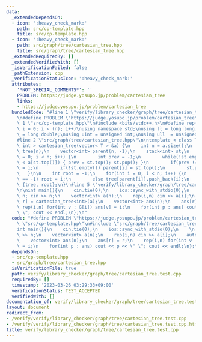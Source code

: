 ```yaml
---
data:
  _extendedDependsOn:
  - icon: ':heavy_check_mark:'
    path: src/cp-template.hpp
    title: src/cp-template.hpp
  - icon: ':heavy_check_mark:'
    path: src/graph/tree/cartesian_tree.hpp
    title: src/graph/tree/cartesian_tree.hpp
  _extendedRequiredBy: []
  _extendedVerifiedWith: []
  _isVerificationFailed: false
  _pathExtension: cpp
  _verificationStatusIcon: ':heavy_check_mark:'
  attributes:
    '*NOT_SPECIAL_COMMENTS*': ''
    PROBLEM: https://judge.yosupo.jp/problem/cartesian_tree
    links:
    - https://judge.yosupo.jp/problem/cartesian_tree
  bundledCode: "#line 1 \"verify/library_checker/graph/tree/cartesian_tree.test.cpp\"\
    \n#define PROBLEM \"https://judge.yosupo.jp/problem/cartesian_tree\"\n\n#line\
    \ 1 \"src/cp-template.hpp\"\n#include <bits/stdc++.h>\n#define rep(i,n) for(int\
    \ i = 0; i < (n); i++)\nusing namespace std;\nusing ll = long long;\nusing ld\
    \ = long double;\nusing uint = unsigned int;\nusing ull  = unsigned long long;\n\
    #line 2 \"src/graph/tree/cartesian_tree.hpp\"\n\ntemplate < class T >\npair< vector<vector<int>>,\
    \ int > cartesian_tree(vector< T > &a) {\n    int n = a.size();\n    vector<vector<int>>\
    \ tree(n);\n    vector<int> parent(n, -1);\n    stack<int> st;\n    for(int i\
    \ = 0; i < n; i++) {\n        int prev = -1;\n        while(!st.empty() && a[i]\
    \ < a[st.top()]) { prev = st.top(); st.pop(); }\n        if(prev != -1) parent[prev]\
    \ = i;\n        if(!st.empty()) parent[i] = st.top();\n        st.push(i);\n \
    \   }\n\n    int root = -1;\n    for(int i = 0; i < n; i++) {\n        if(parent[i]\
    \ == -1) root = i;\n        else tree[parent[i]].push_back(i);\n    }\n    return\
    \ {tree, root};\n}\n#line 5 \"verify/library_checker/graph/tree/cartesian_tree.test.cpp\"\
    \n\nint main(){\n    cin.tie(0);\n    ios::sync_with_stdio(0);\n    \n    int\
    \ n; cin >> n;\n    vector<int> a(n);\n    rep(i,n) cin >> a[i];\n    auto [G,\
    \ r] = cartesian_tree<int>(a);\n    vector<int> ans(n);\n    ans[r] = r;\n   \
    \ rep(i,n) for(int v : G[i]) ans[v] = i;\n    for(int p : ans) cout << p << \"\
    \ \"; cout << endl;\n};\n"
  code: "#define PROBLEM \"https://judge.yosupo.jp/problem/cartesian_tree\"\n\n#include\
    \ \"src/cp-template.hpp\"\n#include \"src/graph/tree/cartesian_tree.hpp\"\n\n\
    int main(){\n    cin.tie(0);\n    ios::sync_with_stdio(0);\n    \n    int n; cin\
    \ >> n;\n    vector<int> a(n);\n    rep(i,n) cin >> a[i];\n    auto [G, r] = cartesian_tree<int>(a);\n\
    \    vector<int> ans(n);\n    ans[r] = r;\n    rep(i,n) for(int v : G[i]) ans[v]\
    \ = i;\n    for(int p : ans) cout << p << \" \"; cout << endl;\n};\n"
  dependsOn:
  - src/cp-template.hpp
  - src/graph/tree/cartesian_tree.hpp
  isVerificationFile: true
  path: verify/library_checker/graph/tree/cartesian_tree.test.cpp
  requiredBy: []
  timestamp: '2023-03-26 03:29:33+09:00'
  verificationStatus: TEST_ACCEPTED
  verifiedWith: []
documentation_of: verify/library_checker/graph/tree/cartesian_tree.test.cpp
layout: document
redirect_from:
- /verify/verify/library_checker/graph/tree/cartesian_tree.test.cpp
- /verify/verify/library_checker/graph/tree/cartesian_tree.test.cpp.html
title: verify/library_checker/graph/tree/cartesian_tree.test.cpp
---
```

